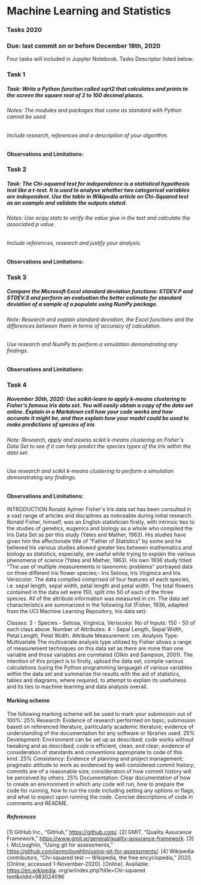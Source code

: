 # Machine Learning and Statistics
### Tasks 2020
### Due: last commit on or before December 18th, 2020
Four tasks will included in Jupyter Notebook. Tasks Descriptor listed below:

### Task 1
##### Task: Write a Python function called sqrt2 that calculates and prints to the screen the square root of 2 to 100 decimal places. 
###### Notes: The modules and packages that come as standard with Python cannot be used. 
###### Include research, references and a description of your algorithm.
#### Observations and  Limitations:

### Task 2
#####  Task: The Chi-squared test for independence is a statistical hypothesis test like a t-test. It is used to analyse whether two categorical variables are independent. Use the table in Wikipedia article on Chi-Squared test as an example and validate the outputs stated.
###### Notes: Use scipy.stats to verify the value give in the test and calculate the associated p value.
###### Include references, research and justify your analysis. 
#### Observations and  Limitations:

### Task 3
##### Compare the Microsoft Excel standard deviation functions: STDEV.P and STDEV.S and perform an evaluation the better estimate for standard deviation of a sample of a populate using NumPy package.
###### Note: Research and explain standard deviation, the Excel functions and the differences between them in terms of accuracy of calculation.
###### Use research and NumPy to perform a simulation demonstrating any findings. 
#### Observations and  Limitations:

### Task 4
##### November 30th, 2020: Use scikit-learn to apply k-means clustering to Fisher’s famous Iris data set. You will easily obtain a copy of the data set online. Explain in a Markdown cell how your code works and how accurate it might be, and then explain how your model could be used to make predictions of species of iris
###### Note: Research, apply and assess scikit k-means clustering on Fisher's Data Set to see if it can help predict the species types of the Iris within the data set.
###### Use research and scikit k-means clustering to perform a simulation demonstrating any findings. 
#### Observations and  Limitations:


INTRODUCTION Ronald Aylmer Fisher's Iris data set has been consulted in a vast range of articles and disciplines as noticeable during initial research. Ronald Fisher, himself, was an English statistician firstly, with intrinsic ties to the studies of genetics, eugenics and biology as a whole who compiled the Iris Data Set as per this study (Yates and Mather, 1963). His studies have given him the affectionate title of "Father of Statistics" by some and he believed his various studies allowed greater ties between mathematics and biology as statistics, especially, are useful while trying to explain the various phenomena of science (Yates and Mather, 1963). His own 1936 study titled "The use of multiple measurements in taxonomic problems" portrayed data on three different Iris flower species;- Iris Setosa, Iris Virginica and Iris Versicolor. The data compiled comprised of four features of each species, i.e. sepal length, sepal width, petal length and petal width. The total flowers contained in the data set were 150, split into 50 of each of the three species. All of the attribute information was measured in cm. The data set characteristics are summarized in the following list (Fisher, 1936, adapted from the UCI Machine Learning Repository, Iris data set):

Classes: 3 - Species - Setosa, Virginica, Veriscolor.
No of Inputs: 150 - 50 of each class above.
Number of Attributes: 4 - Sepal Length, Sepal Width, Petal Length, Petal Width.
Attribute Measurement: cm.
Analysis Type: Multivariate
The multivariate analysis type utilized by Fisher allows a range of measurement techniques on this data set as there are more than one variable and those variables are correlated (Olkin and Sampson, 2001). The intention of this project is to firstly, upload the data set, compile various calculations (using the Python programming language) of various variables within the data set and summarize the results with the aid of statistics, tables and diagrams, where required, to attempt to explain its usefulness and its ties to machine learning and data analysis overall.

#### Marking scheme
The following marking scheme will be used to mark your submission out of 100%:
25% Research:
Evidence of research performed on topic; submission based on referenced literature, particularly academic literature; evidence of understanding of the documentation for any software
or libraries used.
25% Development:
Environment can be set up as described; code works without tweaking and as described; code is efficient, clean, and clear; evidence of consideration of standards and conventions appropriate to code of this kind.
25% Consistency:
Evidence of planning and project management; pragmatic attitude to work as evidenced by well-considered commit history; commits are of a reasonable size; consideration of how commit history will be perceived by others.
25% Documentation:
Clear documentation of how to create an environment in which any code will run, how to prepare the code for running, how to run the code including setting any options or flags, and what to expect upon running the code. Concise descriptions of code in comments and README.


##### References
[1] GitHub Inc., “GitHub,”
https://github.com/.
[2] GMIT, “Quality Assurance Framework,”
https://www.gmit.ie/general/quality-assurance-framework.
[3] I. McLoughlin, “Using git for assessments,”
https://github.com/ianmcloughlin/using-git-for-assessments/.
[4] Wikipedia contributors, “Chi-squared test — Wikipedia, the free encyclopedia,”
2020, [Online; accessed 1-November-2020]. [Online]. Available: https://en.wikipedia.
org/w/index.php?title=Chi-squared test&oldid=983024096